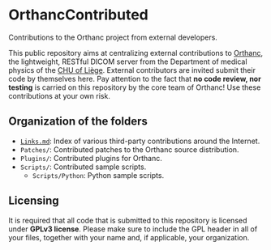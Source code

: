 OrthancContributed
==================

Contributions to the Orthanc project from external developers.

This public repository aims at centralizing external contributions to [Orthanc](http://www.orthanc-server.com/), the lightweight, RESTful DICOM server from the Department of medical physics of the [CHU of Liège](http://www.chuliege.be/). External contributors are invited submit their code by themselves here. Pay attention to the fact that **no code review, nor testing** is carried on this repository by the core team of Orthanc! Use these contributions at your own risk.

Organization of the folders
---------------------------

* [`Links.md`](./Links.md): Index of various third-party contributions around the Internet.
* `Patches/`: Contributed patches to the Orthanc source distribution.
* `Plugins/`: Contributed plugins for Orthanc.
* `Scripts/`: Contributed sample scripts.
  * `Scripts/Python`: Python sample scripts.

Licensing
---------

It is required that all code that is submitted to this repository is licensed under **GPLv3 license**. Please make sure to include the GPL header in all of your files, together with your name and, if applicable, your organization.
